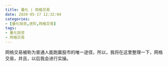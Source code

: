 ```yaml
---
title: 量化 | 网格交易
date: 2020-05-17 12:32:04
categories:
- [量化投资,进阶,网格交易]
tags:
- 量化投资
- 网格交易
---
```

网格交易被称为普通人能跑赢股市的唯一途径，所以，我将在这里整理一下，网格交易，并且，以后我会进行实操。

<!-- more -->

